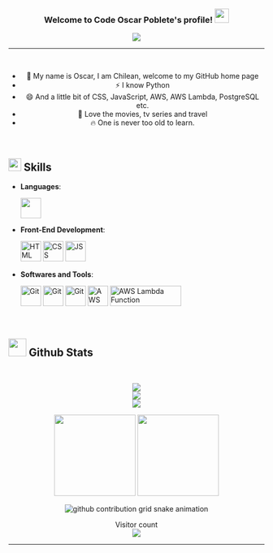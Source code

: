 <h3 align="center">
  Welcome to Code Oscar Poblete's profile!
  <img src="https://media.giphy.com/media/hvRJCLFzcasrR4ia7z/giphy.gif" width="28">
</h3>
<p align="center">
  <a href="https://github.com/OscarPQuezada/OscarPQuezada">
  <img src="https://readme-typing-svg.herokuapp.com?color=%2336BCF7&center=true&vCenter=true&lines=Hi,+welcome+to+my+Github+page;I+am+Oscar+Poblete;I+am+a+Data+Engineer+%3C3">
</a>
</p>

---
<div align="center">
<br/>

- 🌱 My name is Oscar, I am Chilean, welcome to my GitHub home page
- ⚡ I know Python
- 😄 And a little bit of CSS, JavaScript, AWS, AWS Lambda, PostgreSQL etc.
- 💖 Love the movies, tv series and travel
- 🔥 One is never too old to learn.
</div>
<br/>

## <img src="https://media2.giphy.com/media/QssGEmpkyEOhBCb7e1/giphy.gif?cid=ecf05e47a0n3gi1bfqntqmob8g9aid1oyj2wr3ds3mg700bl&rid=giphy.gif" width ="25"><b> Skills</b>

<p align="center">

- **Languages**:
    
     <img src="https://upload.wikimedia.org/wikipedia/commons/c/c3/Python-logo-notext.svg" width="40" height="40" />

  
- **Front-End Development**:

   <img src="https://user-images.githubusercontent.com/64439609/212556407-f122dc0e-901c-4df7-960f-29a3b52c5349.png" width="40" height="40" alt="HTML" />
   <img src="https://user-images.githubusercontent.com/64439609/212556203-47a51702-fec1-4275-bafb-6afdea15b092.png" width="40" height="40" alt="CSS" />
   <img src="https://user-images.githubusercontent.com/64439609/212556085-e6f8391a-6f25-43d5-8bfe-818167047cfb.png" width="40" height="40" alt="JS"/>


- **Softwares and Tools**:

    <img src="https://user-images.githubusercontent.com/64439609/212556685-de9a7c04-31b0-43b6-af39-7c82ac13b321.png" width="40" height="40" alt="Git"/>
    <img src="https://user-images.githubusercontent.com/64439609/212556741-81407849-82c8-4926-854f-820e8a644375.png" width="40" height="40" alt="Git"/>
    <img src="https://user-images.githubusercontent.com/64439609/212556802-77a65ec1-aa71-4272-b603-1a57d1914678.png" width="40" height="40" alt="Git"/>
    <img src="https://upload.wikimedia.org/wikipedia/commons/9/93/Amazon_Web_Services_Logo.svg" width="40" height="40" alt="AWS" />
    <img src="https://img.shields.io/badge/AWS%20Lambda-FF9900?style=for-the-badge&logo=aws-lambda&logoColor=white" width="140" height="40" alt="AWS Lambda Function" />

<br>
</p>


## <img src="https://media.giphy.com/media/iY8CRBdQXODJSCERIr/giphy.gif" width="35"><b> Github Stats </b>
<br>

<div align="center">

![](https://github-readme-stats.vercel.app/api?username=Mahdiiye&theme=dracula&hide_border=false&include_all_commits=true&count_private=true)<br/>
![](https://github-readme-streak-stats.herokuapp.com/?user=Mahdiiye&theme=dracula&hide_border=false)<br/>
![](https://github-readme-stats.vercel.app/api/top-langs/?username=Mahdiiye&theme=dracula&hide_border=false&include_all_commits=true&count_private=true&layout=compact)
	
</a>
</div>

<p align="center">
    <img style="height:10rem;" src="https://github-readme-stats.vercel.app/api?username=OscarPQuezada&bg_color=30,e96443,904e95&title_color=fff&text_color=fff&show_icons=true&theme=radical" />
    <img style="height:10rem;" src="https://github-readme-streak-stats.herokuapp.com/?user=OscarPQuezada&theme=radical&show_icons=true&border=e4e2e2" />
</p>

<div align="center">
    <picture align="center">
      <source media="(prefers-color-scheme: dark)" srcset="https://raw.githubusercontent.com/OscarPQuezada/OscarPQuezada/master/assets/github-contribution-grid-snake.svg">
      <source media="(prefers-color-scheme: light)" srcset="https://raw.githubusercontent.com/OscarPQuezada/OscarPQuezada/master/assets/github-contribution-grid-snake.svg">
      <img alt="github contribution grid snake animation" src="https://raw.githubusercontent.com/OscarPQuezada/OscarPQuezada/master/assets/github-contribution-grid-snake.svg">
    </picture>
</div>

<p align="center"> 
  <div align="center">Visitor count</div>
  <div align="center">
    <img src="https://profile-counter.glitch.me/OscarPQuezada/count.svg"/>
  </div> 
</p>

------
